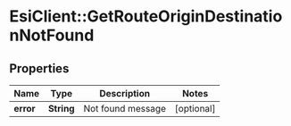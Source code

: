 # EsiClient::GetRouteOriginDestinationNotFound

## Properties
Name | Type | Description | Notes
------------ | ------------- | ------------- | -------------
**error** | **String** | Not found message | [optional] 


